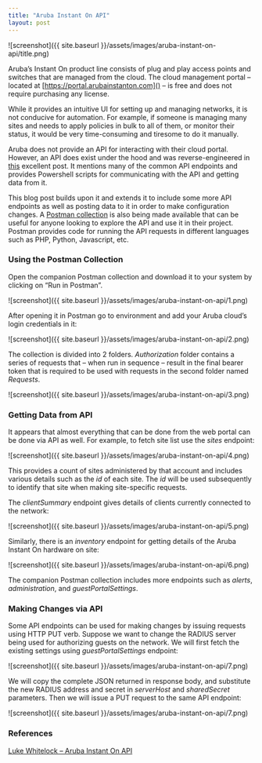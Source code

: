 ```yaml
---
title: "Aruba Instant On API"
layout: post
---
```


![screenshot]({{ site.baseurl }}/assets/images/aruba-instant-on-api/title.png)

Aruba’s Instant On product line consists of plug and play access points and switches that are managed from the cloud. The cloud management portal – located at [https://portal.arubainstanton.com]() – is free and does not require purchasing any license.

<!--more-->

While it provides an intuitive UI for setting up and managing networks, it is not conducive for automation. For example, if someone is managing many sites and needs to apply policies in bulk to all of them, or monitor their status, it would be very time-consuming and tiresome to do it manually.

Aruba does not provide an API for interacting with their cloud portal. However, an API does exist under the hood and was reverse-engineered in [this](https://mspp.io/documenting-aruba-instant-on-sites-aruba-instant-on-api/) excellent post. It mentions many of the common API endpoints and provides Powershell scripts for communicating with the API and getting data from it.

This blog post builds upon it and extends it to include some more API endpoints as well as posting data to it in order to make configuration changes. A [Postman collection](https://documenter.getpostman.com/view/14413332/2s8YRqkAm1) is also being made available that can be useful for anyone looking to explore the API and use it in their project. Postman provides code for running the API requests in different languages such as PHP, Python, Javascript, etc.

### Using the Postman Collection

Open the companion Postman collection and download it to your system by clicking on “Run in Postman”.

![screenshot]({{ site.baseurl }}/assets/images/aruba-instant-on-api/1.png)

After opening it in Postman go to environment and add your Aruba cloud’s login credentials in it:

![screenshot]({{ site.baseurl }}/assets/images/aruba-instant-on-api/2.png)

The collection is divided into 2 folders. *Authorization* folder contains a series of requests that – when run in sequence – result in the final bearer token that is required to be used with requests in the second folder named *Requests*.

![screenshot]({{ site.baseurl }}/assets/images/aruba-instant-on-api/3.png)

### Getting Data from API

It appears that almost everything that can be done from the web portal can be done via API as well. For example, to fetch site list use the *sites* endpoint:

![screenshot]({{ site.baseurl }}/assets/images/aruba-instant-on-api/4.png)

This provides a count of sites administered by that account and includes various details such as the *id* of each site. The *id* will be used subsequently to identify that site when making site-specific requests.

The *clientSummary* endpoint gives details of clients currently connected to the network:

![screenshot]({{ site.baseurl }}/assets/images/aruba-instant-on-api/5.png)

Similarly, there is an *inventory* endpoint for getting details of the Aruba Instant On hardware on site:

![screenshot]({{ site.baseurl }}/assets/images/aruba-instant-on-api/6.png)

The companion Postman collection includes more endpoints such as *alerts*, *administration*, and *guestPortalSettings*.

### Making Changes via API

Some API endpoints can be used for making changes by issuing requests using HTTP PUT verb. Suppose we want to change the RADIUS server being used for authorizing guests on the network. We will first fetch the existing settings using *guestPortalSettings* endpoint:

![screenshot]({{ site.baseurl }}/assets/images/aruba-instant-on-api/7.png)

We will copy the complete JSON returned in response body, and substitute the new RADIUS address and secret in *serverHost* and *sharedSecret* parameters. Then we will issue a PUT request to the same API endpoint:

![screenshot]({{ site.baseurl }}/assets/images/aruba-instant-on-api/7.png)

### References

[Luke Whitelock – Aruba Instant On API](https://mspp.io/documenting-aruba-instant-on-sites-aruba-instant-on-api/)